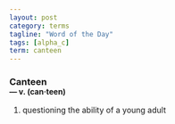 ```yaml
---
layout: post
category: terms
tagline: "Word of the Day"
tags: [alpha_c]
term: canteen
---
```


<h3>Canteen<br/> <small>&mdash; v. (can<span>&middot;</span>teen)</small></h3>
<p><ol>
<li>questioning the ability of a young adult</li>
</ol></p>
